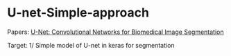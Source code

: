 # U-net-Simple-approach

Papers: [U-Net: Convolutional Networks for Biomedical Image Segmentation](https://arxiv.org/pdf/1505.04597.pdf)

Target: 1/ Simple model of U-net in keras for segmentation
